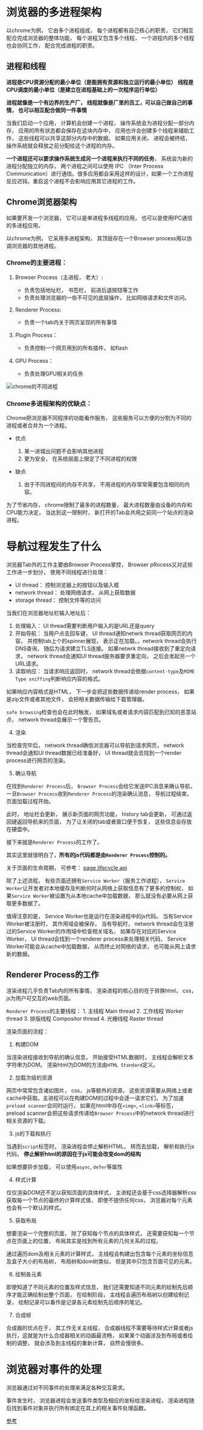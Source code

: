 # 浏览器的多进程架构

以chrome为例， 它由多个进程组成， 每个进程都有自己核心的职责， 它们相互配合完成浏览器的整体功能， 每个进程又包含多个线程， 一个进程内的多个线程也会协同工作， 配合完成进程的职责。

## 进程和线程

**进程是CPU资源分配的最小单位（是能拥有资源和独立运行的最小单位）**
**线程是CPU调度的最小单位（是建立在进程基础上的一次程序运行单位）**

**进程就像是一个有边界的生产厂， 线程就像是厂里的员工，可以自己做自己的事情， 也可以相互配合做同一件事情**

当我们启动一个应用， 计算机会创建一个进程， 操作系统会为进程分配一部分内存， 应用的所有状态都会保存在这块内存中， 应用也许会创建多个线程来辅助工作， 这些线程可以共享这部分内存中的数据。 如果应用关闭， 进程会被终结， 操作系统就会释放之前分配给这个进程的内存。

**一个进程还可以要求操作系统生成另一个进程来执行不同的任务**， 系统会为新的进程分配独立的内存， 两个进程之间可以使用 IPC （Inter Process Communication）进行通信。很多应用都会采用这样的设计，如果一个工作进程反应迟钝，重启这个进程不会影响应用其它进程的工作。

## Chrome浏览器架构

如果要开发一个浏览器， 它可以是单进程多线程的应用， 也可以是使用IPC通信的多进程应用。

以chrome为例， 它采用多进程架构， 其顶层存在一个Browser process用以协调浏览器的其他进程。

### Chrome的主要进程：

1. Browser Process（主进程， 老大）: 
    - 负责包括地址栏， 书签栏， 前进后退按钮等工作
    - 负责处理浏览器的一些不可见的底层操作， 比如网络请求和文件访问。

2. Renderer Process:
    - 负责一个tab内关于网页呈现的所有事情

3. Plugin Process：
    - 负责控制一个网页用到的所有插件， 如flash

4. GPU Process：
    - 负责处理GPU相关的任务

![chrome的不同进程](/img/chrome的不同进程.png)

### Chrome多进程架构的优缺点：

Chrome把浏览器不同程序的功能看作服务， 这些服务可以方便的分割为不同的进程或者合并为一个进程。

- 优点
    1. 某一进城出问题不会影响其他进程
    2. 更为安全， 在系统层面上限定了不同进程的权限

- 缺点
    1. 由于不同进程间的内存不共享， 不用进程的内存常常需要包含相同的内容。

为了节省内存， chrome限制了最多的进程数量， 最大进程数量由设备的内存和CPU能力决定， 当达到这一限制时， 新打开的Tab会共用之前同一个站点的渲染进程。

# 导航过程发生了什么

浏览器Tab外的工作主要由Browser Process掌控， Browser pRocess又对这些工作进一步划分， 使用不同线程进行处理：

- UI thread： 控制浏览器上的按钮以及输入框
- network thread： 处理网络请求， 从网上获取数据
- storage thread： 控制文件等的访问

当我们在浏览器地址栏输入地址后：

1. 处理输入： UI thread需要判断用户输入的是URL还是query
2. 开始导航： 当用户点击回车键， UI thread通知netwrk thread获取网页的内容， 并控制tab上个的spinner展现， 表示正在加载。。network thread会执行DNS查询， 随后为请求建立TLS连接。 如果netwrk thread接收到了重定向请求， network thread会通知UI thread服务器要求重定向， 之后会发起另一个URL请求。
3. 读取响应： 当请求响应返回时， network thread会依据`content-type`及`MIME Type sniffing`判断响应内容的格式。

如果响应内容格式是HTML， 下一步会把这些数据传递给render process， 如果是zip文件或者其他文件， 会把相关数据传输给下载管理器。

`safe browsing`检查也会在此时触发， 如果域名或者请求内容匹配到已知的恶意站点， network thread会展示一个警告页。

4. 渲染

当检查完毕后， network thread确信浏览器可以导航到请求网页， network thread会通知UI thread数据已经准备好， UI thread就会去找到一个render process进行网页的渲染。

5. 确认导航

在找到`Renderer Process`后， `Browser Process`会给它发送IPC消息来确认导航， 一旦`Browser Process`收到`Renderer Process`的渲染确认消息， 导航过程结束， 页面加载过程开始。

此时， 地址栏会更新， 展示新页面的网页功能， history tab会更新， 可通过返回键返回导航来的页面， 为了让关闭的tab或者窗口便于恢复， 这些信息会存放在硬盘中。

接下来就是`Renderer Process`的工作了。

其实这里就很明白了，**所有的js代码都是由`Renderer Process`控制的。**

关于页面的生命周期， 可参考： [page lifecycle api](https://developers.google.com/web/updates/2018/07/page-lifecycle-api#overview_of_page_lifecycle_states_and_events)

除了上述流程， 有些页面还拥有`Service Worker`（服务工作进程）， `Service Worker`让开发者对本地缓存及判断何时从网络上获取信息有了更多的控制权， 如果`Service Worker`被设置为从本地cache中加载数据， 那么就没有必要从网上获取更多数据了。

值得注意的是， Service Worker也是运行在渲染进程中的js代码。 当有Service Worker被注册时， 其作用域会被保存， 当有导航时， network thread会在注册过的Service Worker的作用域中检查相关域名， 如果存在对应的Service Worker， UI thread会找到一个renderer process来处理相关代码， Service Worker可能会从cache中加载数据， 从而终止对网络的请求， 也可能从网上请求新的数据。

## Renderer Process的工作

渲染进程几乎负责Tab内的所有事情， 渲染进程的核心目的在于转换html， css， js为用户可交互的web页面。

`Renderer Process`的主要线程：
    1. 主线程 Main thread
    2. 工作线程 Worker thread
    3. 排版线程 Compositor thread
    4. 光栅线程 Raster thread

渲染页面的流程：

1. 构建DOM

当渲染进程接收到导航的确认信息， 开始接受HTML数据时， 主线程会解析文本字符串为DOM。 渲染html为DOM的方法由`HTML Standard`定义。

2. 加载次级的资源

网页中常常包含诸如图片， css， js等额外的资源， 这些资源需要从网络上或者cache中获取。主进程可以在构建DOM的过程中会逐一请求它们， 为了加速`preload scanner`会同时运行， 如果在html中存在`<img>`, `<link>`等标签， preload scanner会把这些请求传递给`Browser Process`中的network thread进行相关资源的下载。

3. js的下载和执行

当遇到`script`标签时， 渲染进程会停止解析HTML， 转而去加载， 解析和执行js代码， **停止解析html的原因在于js可能会改变dom的结构**


如果想要异步加载， 可以使用`async`, `defer`等属性

4. 样式计算

仅仅渲染DOM还不足以获知页面的具体样式， 主进程还会基于css选择器解析css获取每一个节点的最终的计算样式值， 即使不提供任何css， 浏览器对每个元素也会有一个默认的样式。

5. 获取布局

想要渲染一个完整的页面， 除了获知每个节点的具体样式， 还需要获知每一个节点在页面上的位置， 布局其实是找到所有元素的几何关系的过程。

通过遍历dom及相关元素的计算样式， 主线程会构建出包含每个元素的坐标信息及盒子大小的布局树， 布局树和dom树类似， 但是其中只包含页面可见的元素。

6. 绘制各元素

即使知道了不同元素的位置及样式信息， 我们还需要知道不同元素的绘制先后顺序才能正确绘制出整个页面， 在绘制阶段， 主线程会遍历布局树以创建绘制记录， 绘制记录可以看作是记录各元素绘制先后顺序的笔记。

7. 合成帧

合成器的优点在于， 其工作无关主线程， 合成器线程不需要等待样式计算或者js执行，这就是为什么合成器相关的动画最流畅， 如果某个动画涉及到布局或者绘制的调整， 就会涉及到主线程的重新计算， 自然会慢很多。


# 浏览器对事件的处理

浏览器通过对不同事件的处理来满足各种交互需求。

事件发生时， 浏览器进程会发送事件类型及相应的坐标给渲染进程， 渲染进程随后找到事件对象并执行所有绑定在其上的相关事件处理函数。





[参考](https://zhuanlan.zhihu.com/p/47407398)